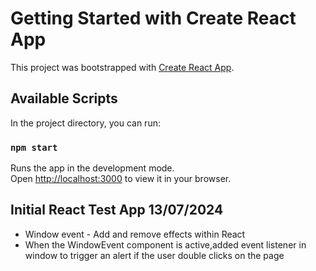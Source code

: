 # Getting Started with Create React App

This project was bootstrapped with [Create React App](https://github.com/facebook/create-react-app).

## Available Scripts

In the project directory, you can run:

### `npm start`

Runs the app in the development mode.\
Open [http://localhost:3000](http://localhost:3000) to view it in your browser.

## Initial React Test App 13/07/2024
* Window event - Add and remove effects within React
* When the WindowEvent component is active,added event listener in window to trigger an alert if the user double clicks on the page
